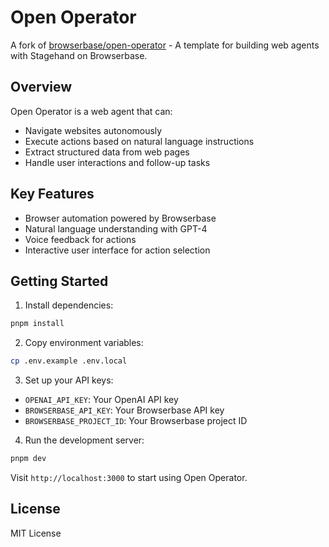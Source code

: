 # Open Operator

A fork of [browserbase/open-operator](https://github.com/browserbase/open-operator) - A template for building web agents with Stagehand on Browserbase.

## Overview

Open Operator is a web agent that can:
- Navigate websites autonomously
- Execute actions based on natural language instructions
- Extract structured data from web pages
- Handle user interactions and follow-up tasks

## Key Features

- Browser automation powered by Browserbase
- Natural language understanding with GPT-4
- Voice feedback for actions
- Interactive user interface for action selection

## Getting Started

1. Install dependencies:
```bash
pnpm install
```

2. Copy environment variables:
```bash
cp .env.example .env.local
```

3. Set up your API keys:
- `OPENAI_API_KEY`: Your OpenAI API key
- `BROWSERBASE_API_KEY`: Your Browserbase API key
- `BROWSERBASE_PROJECT_ID`: Your Browserbase project ID

4. Run the development server:
```bash
pnpm dev
```

Visit `http://localhost:3000` to start using Open Operator.

## License

MIT License
